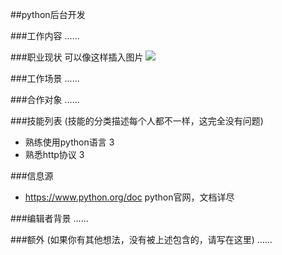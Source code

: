 ##python后台开发

###工作内容
......

###职业现状
可以像这样插入图片
![](https://github.com/scope-doc/scope/blob/master/template/pikaqiu.png?raw=true) 

###工作场景
......

###合作对象
......

###技能列表
(技能的分类描述每个人都不一样，这完全没有问题)

*   熟练使用python语言            3
*   熟悉http协议                 3

###信息源

*   https://www.python.org/doc   python官网，文档详尽

###编辑者背景
......

###额外
(如果你有其他想法，没有被上述包含的，请写在这里)
......
